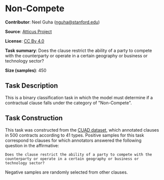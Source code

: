 # Non-Compete

**Contributor**: Neel Guha (nguha@stanford.edu)

**Source**: [Atticus Project](https://www.atticusprojectai.org/cuad>)

**License**: [CC By 4.0](https://creativecommons.org/licenses/by/4.0/)

**Task summary**: Does the clause restrict the ability of a party to compete with the counterparty or operate in a certain geography or business or technology sector?

**Size (samples)**: 450

## Task Description

This is a binary classification task in which the model must determine if a contractual clause falls under the category of "Non-Compete".

## Task Construction

This task was constructed from the [CUAD dataset](https://www.atticusprojectai.org/cuad), which annotated clauses in 500 contracts according to 41 types. Positive samples for this task correspond to clauses for which annotators answered the following question in the affirmative:

```text
Does the clause restrict the ability of a party to compete with the counterparty or operate in a certain geography or business or technology sector?
```

Negative samples are randomly selected from other clauses.
